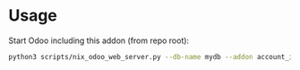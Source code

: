 # Usage

Start Odoo including this addon (from repo root):

```bash
python3 scripts/nix_odoo_web_server.py --db-name mydb --addon account_invoice_constraint_chronology
```
